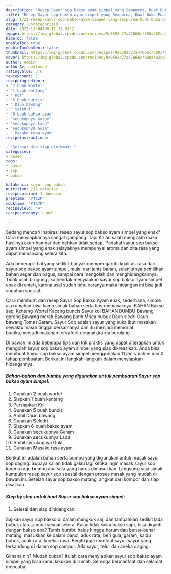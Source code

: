```yaml
---
description: "Resep Sayur sop bakso ayam simpel yang Sempurna, Buat Buka Puasa Bikin Ngiler"
title: "Resep Sayur sop bakso ayam simpel yang Sempurna, Buat Buka Puasa Bikin Ngiler"
slug: 1721-resep-sayur-sop-bakso-ayam-simpel-yang-sempurna-buat-buka-puasa-bikin-ngiler
category: Uncategorized
date: 2022-11-04T00:11:32.011Z
image: https://img-global.cpcdn.com/recipes/9a0592a27a47666c/680x482cq70/sayur-sop-bakso-ayam-simpel-foto-resep-utama.jpg
hideToc: false
enableToc: true
enableTocContent: false
thumbnail: https://img-global.cpcdn.com/recipes/9a0592a27a47666c/680x482cq70/sayur-sop-bakso-ayam-simpel-foto-resep-utama.jpg
cover: https://img-global.cpcdn.com/recipes/9a0592a27a47666c/680x482cq70/sayur-sop-bakso-ayam-simpel-foto-resep-utama.jpg
author: Admin
authorAv: notfound
ratingvalue: 3.6
reviewcount: 7
recipeingredient:
- "2 buah wortel"
- "1 buah kentang"
- " Kol"
- "5 buah buncis"
- " Daun bawang"
- " Seledri"
- "6 buah bakso ayam"
- "secukupnya Garam"
- "secukupnya Lada"
- "secukupnya Gula"
- " Masako rasa ayam"
recipeinstructions:

- "Selesai dan siap dinikmati!"
categories:
- Resep
tags:
- sayur
- sop
- bakso

katakunci: sayur sop bakso 
nutrition: 212 calories
recipecuisine: Indonesian
preptime: "PT12M"
cooktime: "PT57M"
recipeyield: "4"
recipecategory: Lunch

---
```



Sedang mencari inspirasi resep sayur sop bakso ayam simpel yang enak? Cara menyiapkannya sangat gampang. Tapi Kalau salah mengolah maka hasilnya akan hambar dan bahkan tidak sedap. Padahal sayur sop bakso ayam simpel yang enak selayaknya mempunyai aroma dan cita rasa yang dapat memancing selera kita.


Ada beberapa hal yang sedikit banyak mempengaruhi kualitas rasa dari sayur sop bakso ayam simpel, mulai dari jenis bahan, selanjutnya pemilihan bahan segar dan bagus, sampai cara mengolah dan menghidangkannya. Tidak usah bingung jika hendak menyiapkan sayur sop bakso ayam simpel enak di rumah, karena asal sudah tahu caranya maka hidangan ini bisa jadi suguhan spesial.

Cara membuat dan resep Sayur Sop Bakso Ayam enak, sederhana, simple ala rumahan bisa kamu simak bahan serta tips memasaknya. BAHAN Bakso sapi Kentang Wortel Kacang buncis Sayur kol BAHAN BUMBU Bawang goreng Bawang merah Bawang putih Mrica bubuk Daun sledri Daun bawang Tomat Garam. Sayur Sop adalah sayur yang suka ibut masakan sewaktu masih tinggal bersamanya,dan itu menjadi memorial buatku,menjadi makanan tervaforit dirumah,karna berulang.


Di bawah ini ada beberapa tips dan trik praktis yang dapat diterapkan untuk mengolah sayur sop bakso ayam simpel yang siap dikreasikan. Anda bisa membuat Sayur sop bakso ayam simpel menggunakan 11 jenis bahan dan 0 tahap pembuatan. Berikut ini langkah-langkah dalam menyiapkan hidangannya.

<!--inarticleads1-->

##### Bahan-bahan dan bumbu yang digunakan untuk pembuatan Sayur sop bakso ayam simpel:

1. Gunakan 2 buah wortel
1. Siapkan 1 buah kentang
1. Persiapkan  Kol
1. Gunakan 5 buah buncis
1. Ambil  Daun bawang
1. Gunakan  Seledri
1. Siapkan 6 buah bakso ayam
1. Gunakan secukupnya Garam
1. Gunakan secukupnya Lada
1. Ambil secukupnya Gula
1. Gunakan  Masako rasa ayam


Berikut ini adalah bahan serta bumbu yang digunakan untuk masak sayur sop daging. Supaya kalian tidak galau lagi ketika ingin masak sayur sop karena ragu bumbu apa saja yang harus dimasukkan. Langsung saja simak kumpulan resep sayur sop spesial dengan proses masak yang mudah di bawah ini. Setelah sayur sop bakso matang, angkat dari kompor dan siap disajikan. 

<!--inarticleads2-->

##### Step by step untuk buat Sayur sop bakso ayam simpel:


1. Selesai dan siap dihidangkan!

Sajikan sayur sop bakso di dalam mangkuk saji dan tambahkan sedikit lada bubuk atau sambal sesuai selera. Kalau tidak suka bakso sapi, bisa diganti dengan bakso apa? Tumis bumbu halus hingga harum dan benar-benar matang, masukkan ke dalam panci, aduk rata, beri gula, garam, kaldu bubuk, aduk rata, koreksi rasa. Begitu juga manfaat sayur-sayur yang terkandung di dalam sop campur. Ada sayur, telur dan aneka daging. 

Gimana nih? Mudah bukan? Itulah cara menyiapkan sayur sop bakso ayam simpel yang bisa kamu lakukan di rumah. Semoga bermanfaat dan selamat mencoba!
